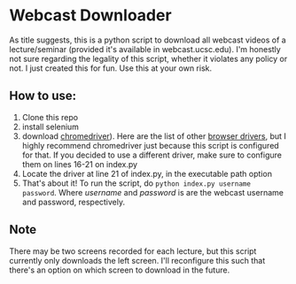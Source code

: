
# Webcast Downloader
As title suggests, this is a python script to download all webcast videos of a lecture/seminar (provided it's available in webcast.ucsc.edu). I'm honestly not sure regarding the legality of this script, whether it violates any policy or not. I just created this for fun. Use this at your own risk.

## How to use:
 1. Clone this repo
 2. install selenium
 3. download [chromedriver](http://chromedriver.chromium.org/downloads)). Here are the list of other [browser drivers](https://www.seleniumhq.org/download/), but I highly recommend chromedriver just because this script is configured for that. If you decided to use a different driver, make sure to configure them on lines 16-21 on index.py
 4. Locate the driver at line 21 of index.py, in the executable path option
 5. That's about it! To run the script, do `python index.py username password`. Where *username* and *password* is are the webcast username and password, respectively.

## Note
There may be two screens recorded for each lecture, but this script currently only downloads the left screen. I'll reconfigure this such that there's an option on which screen to download in the future.
